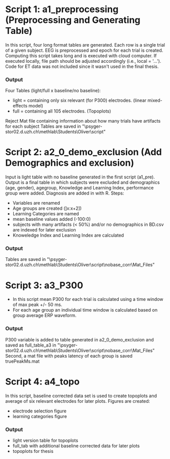 # Script 1: a1_preprocessing (Preprocessing and Generating Table)
In this script, four long format tables are generated. Each row is a single trial of a given subject. EEG is preprocessed and epoch for each trial is created. Computing this script takes long and is executed with cloud computer. If executed locally, file path should be adjusted accordingly (i.e., local = '...'). Code for ET data was not included since it wasn't used in the final thesis. 

### Output
Four Tables (light/full x baseline/no baseline):
- light = containing only six relevant (for P300) electrodes. (linear mixed-effects model)
- full  =  containing all 105 electrodes. (Topoplots)

Reject Mat file containing information about how many trials have artifacts for each subject
Tables are saved in "\\psyger-stor02.d.uzh.ch\methlab\Students\Oliver\script"
# Script 2: a2_0_demo_exclusion (Add Demographics and exclusion)
Input is light table with no baseline generated in the first script (a1_pre). 
Output is a final table in which subjects were excluded and demographics (age, gender), agegroup, Knowledge and Learning Index, performance group were added.
Diagnosis are added in with R.
Steps: 
- Variables are renamed 
- Age groups are created (]x:x+2])
- Learning Categories are named 
- mean baseline values added (-100:0)
- subjects with many artifacts (< 50%)  and/or no demographics in BD.csv are indexed for later exclusion
- Knoweledge Index and Learning Index are calculated

### Output
Tables are saved in "\\psyger-stor02.d.uzh.ch\methlab\Students\Oliver\script\nobase_corr\Mat_Files" 

# Script 3: a3_P300
- In this script mean P300 for each trial is calculated using a time window of max peak +/- 50 ms.
- For each age group an individual time window is calculated based on group average ERP waveform. 

### Output
P300 variable is added to table generated in a2_0_demo_exclusion and saved as full_table_a3 in "\\psyger-stor02.d.uzh.ch\methlab\Students\Oliver\script\nobase_corr\Mat_Files"
Second, a mat file with peaks latency of each group is saved truePeakMs.mat 

# Script 4: a4_topo
In this script, baseline corrected data set is used to create topoplots and average of six relevant electrodes for later plots.
Figures are created:
- electrode selection figure
- learning categories figure

### Output
- light version table for topoplots 
- full_tab with additional baseline corrected data for later plots 
- topoplots for thesis 
